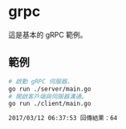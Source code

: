 # grpc

這是基本的 gRPC 範例。

## 範例

```bash
# 啟動 gRPC 伺服器。
go run ./server/main.go
# 開啟客戶端與伺服器溝通。
go run ./client/main.go
```

```bash
2017/03/12 06:37:53 回傳結果：64
```